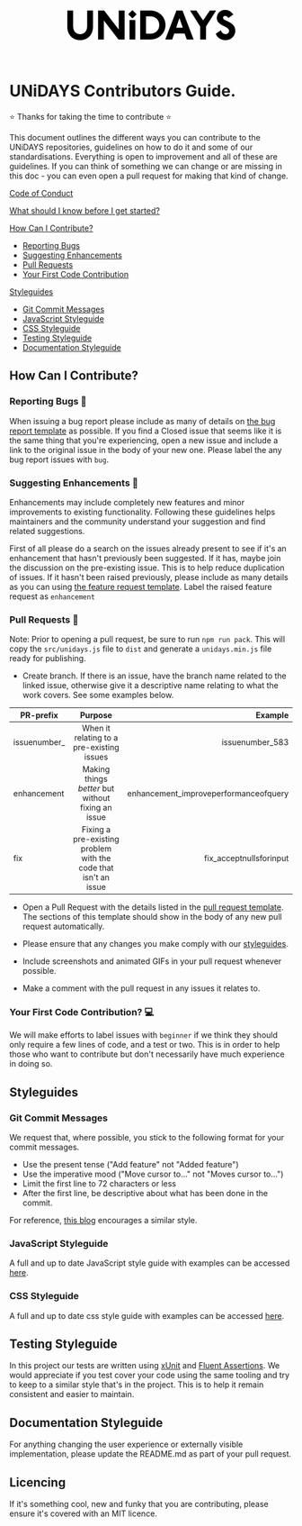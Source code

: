 <p align="center">
  <img src="/assets/UNiDAYS_Logo.png" />
</p>
<br/>

# UNiDAYS Contributors Guide.

:star: Thanks for taking the time to contribute :star:

This document outlines the different ways you can contribute to the UNiDAYS repositories, guidelines on how to do it and some of our standardisations. Everything is open to improvement and all of these are guidelines. If you can think of something we can change or are missing in this doc - you can even open a pull request for making that kind of change.

[Code of Conduct](CODE_OF_CONDUCT.md)

[What should I know before I get started?](#what-should-i-know-before-i-get-started)

[How Can I Contribute?](#how-can-i-contribute)
  * [Reporting Bugs](#reporting-bugs)
  * [Suggesting Enhancements](#suggesting-enhancements)
  * [Pull Requests](#pull-requests)
  * [Your First Code Contribution](#your-first-code-contribution)

[Styleguides](#styleguides)
  * [Git Commit Messages](#git-commit-messages)
  * [JavaScript Styleguide](#javascript-styleguide)
  * [CSS Styleguide](#css-styleguide)
  * [Testing Styleguide](#css-styleguide)
  * [Documentation Styleguide](#css-styleguide)

## How Can I Contribute?

### Reporting Bugs :bug:

When issuing a bug report please include as many of details on [the bug report template](bug_report.md) as possible. If you find a Closed issue that seems like it is the same thing that you're experiencing, open a new issue and include a link to the original issue in the body of your new one. Please label the any bug report issues with `bug`.

### Suggesting Enhancements 🔎

Enhancements may include completely new features and minor improvements to existing functionality. Following these guidelines helps maintainers and the community understand your suggestion and find related suggestions.

First of all please do a search on the issues already present to see if it's an enhancement that hasn't previously been suggested. If it has, maybe join the discussion on the pre-existing issue. This is to help reduce duplication of issues. If it hasn't been raised previously, please include as many details as you can using [the feature request template](feature_request.md). Label the raised feature request as `enhancement`

### Pull Requests :thought_balloon:

Note: Prior to opening a pull request, be sure to run `npm run pack`. This will copy the `src/unidays.js` file to `dist` and generate a `unidays.min.js` file ready for publishing.

- Create branch. If there is an issue, have the branch name related to the linked issue, otherwise give it a descriptive name relating to what the work covers. See some examples below.

| PR-prefix       | Purpose             | Example  |
| ------------- |:----------------:| -----:|
| issuenumber_     | When it relating to a pre-existing issues | issuenumber_583 |
| enhancement      | Making things _better_ but without fixing an issue     |   enhancement_improveperformanceofquery |
| fix  | Fixing a pre-existing problem with the code that isn't an issue      | fix_acceptnullsforinput |

- Open a Pull Request with the details listed in the [pull request template](pull_request_template.md). The sections of this template should show in the body of any new pull request automatically.

- Please ensure that any changes you make comply with our [styleguides](#styleguides).

-	Include screenshots and animated GIFs in your pull request whenever possible.

- Make a comment with the pull request in any issues it relates to.

### Your First Code Contribution? :computer:

We will make efforts to label issues with `beginner` if we think they should only require a few lines of code, and a test or two. This is in order to help those who want to contribute but don't necessarily have much experience in doing so.

## Styleguides

### Git Commit Messages

We request that, where possible, you stick to the following format for your commit messages.

- Use the present tense ("Add feature" not "Added feature")
- Use the imperative mood ("Move cursor to..." not "Moves cursor to...")
- Limit the first line to 72 characters or less
- After the first line, be descriptive about what has been done in the commit.

For reference, [this blog](https://chris.beams.io/posts/git-commit/) encourages a similar style.

### JavaScript Styleguide

A full and up to date JavaScript style guide with examples can be accessed [here](https://github.com/johnnolan/StyleGuide/tree/master/Javascript).

### CSS Styleguide

A full and up to date css style guide with examples can be accessed [here](https://github.com/johnnolan/StyleGuide/tree/master/CSS).

## Testing Styleguide

In this project our tests are written using [xUnit](https://xunit.github.io/docs/getting-started-dotnet-core) and [Fluent Assertions](https://fluentassertions.com/). We would appreciate if you test cover your code using the same tooling and try to keep to a similar style that's in the project. This is to help it remain consistent and easier to maintain.

## Documentation Styleguide

For anything changing the user experience or externally visible implementation, please update the README.md as part of your pull request.

## Licencing

If it's something cool, new and funky that you are contributing, please ensure it's covered with an MIT licence.